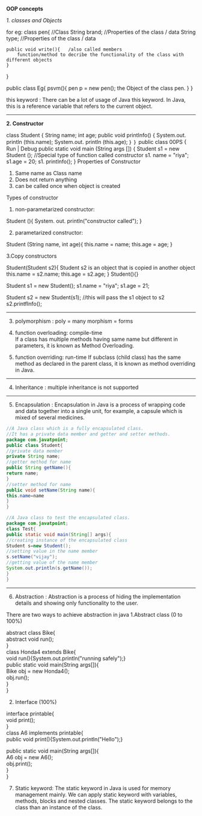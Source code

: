 **OOP concepts**

*1. classes and Objects*

for eg: 
class pen{           //Class
	String brand;    //Properties of the class / data
	String type;     //Properties of the class / data

	public void write(){   /also called members
		function/method to decribe the functionality of the class with different objects
	}
}

public class Eg{
	psvm(){
		pen p = new pen();  the Object of the class pen.
	}
}

this keyword : There can be a lot of usage of Java this keyword. In Java, 
			   this is a reference variable that refers to the current object.
			   
			   

-------------------------------------------------------
**2. Constructor**

class Student {
	String name; 
	int age;
	public void printInfo() {
	System.out. println (this.name);
	System.out. println (this.age);
	｝
｝
public class 00PS
	{
	Run | Debug
	public static void main (String args []) {
	Student s1 = new Student (); //Special type of function called constructor
	s1. name = "riya";
	s1.age = 20;
	s1. printInfo();
}
Properties of Constructor
1. Same name as Class name
2. Does not return anything 
3. can be called once when object is created


Types of constructor 
1. non-parametarized constructor:

Student (){
	System. out. println("constructor called");
}

2. parametarized constructor:

Student (String name, int age){
	this.name = name;
	this.age = age;
}

3.Copy constructors

Student(Student s2){  Student s2 is an object that is copied in another object 
	this.name = s2.name;
	this.age = s2.age;
}
Student(){}

Student s1 = new Student();
s1.name = "riya";
s1.age = 21;

Student s2 = new Student(s1); //this will pass the s1 object to s2 
s2.printfInfo();

-------------------------------------------------------

3. polymorphism : poly = many   morphism = forms

 

1. function overloading: compile-time  
						 If a class has multiple methods having same name but different in 
						 parameters, it is known as Method Overloading.
						 
2. function overriding: run-time
						If subclass (child class) has the same method as declared 
						in the parent class, it is known as method overriding in Java.

-------------------------------------------------------

4. Inheritance : multiple inheritance is not supported 

-------------------------------------------------------

5. Encapsulation : Encapsulation in Java is a process of wrapping code and data together into 
				   a single unit, for example, a capsule which is mixed of several medicines.

```JAVA
//A Java class which is a fully encapsulated class.  
//It has a private data member and getter and setter methods.  
package com.javatpoint;  
public class Student{  
//private data member  
private String name;  
//getter method for name  
public String getName(){  
return name;  
}  
//setter method for name  
public void setName(String name){  
this.name=name  
}  
}  

//A Java class to test the encapsulated class.  
package com.javatpoint;  
class Test{  
public static void main(String[] args){  
//creating instance of the encapsulated class  
Student s=new Student();  
//setting value in the name member  
s.setName("vijay");  
//getting value of the name member  
System.out.println(s.getName());  
}  
}  	   

```

-------------------------------------------------------

6. Abstraction : Abstraction is a process of hiding the implementation details and showing 
				 only functionality to the user.

There are two ways to achieve abstraction in java
1.Abstract class (0 to 100%)

abstract class Bike{  
  abstract void run();  
}  
class Honda4 extends Bike{  
void run(){System.out.println("running safely");}  
public static void main(String args[]){  
 Bike obj = new Honda4();  
 obj.run();  
}  
}  

2. Interface (100%)

interface printable{  
void print();  
}  
class A6 implements printable{  
public void print(){System.out.println("Hello");}  
  
public static void main(String args[]){  
A6 obj = new A6();  
obj.print();  
 }  
}  

7. Static keyword: The static keyword in Java is used for memory management mainly. 
				   We can apply static keyword with variables, methods, blocks and nested 
				   classes. The static keyword belongs to the class than an instance of the 
				   class.
				   







    
    
    
    
    
    
    
    
    
    
    